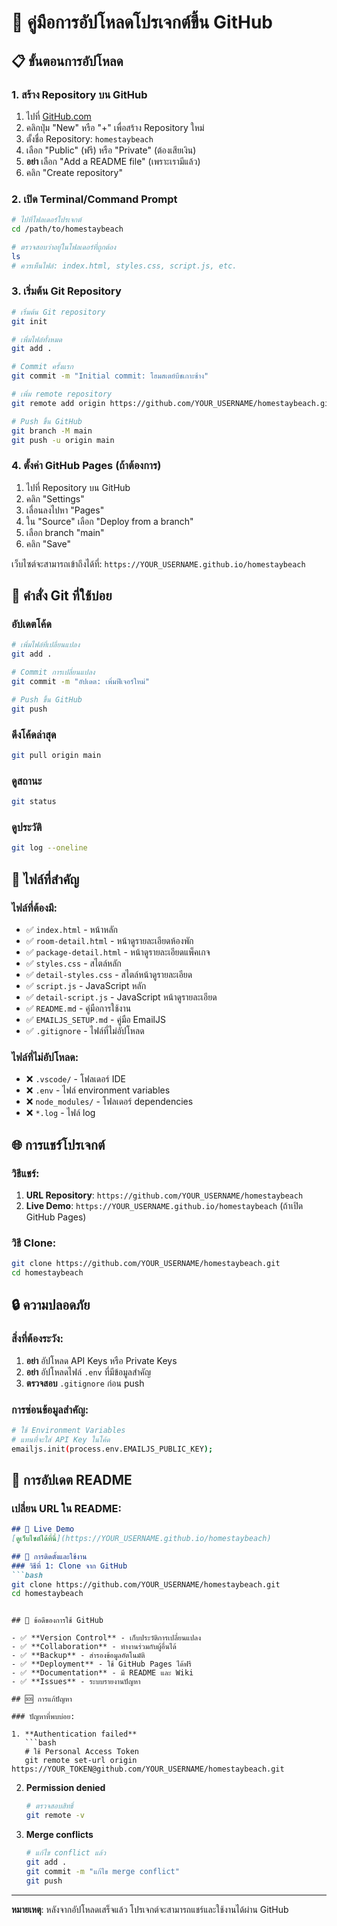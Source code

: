 # 🚀 คู่มือการอัปโหลดโปรเจกต์ขึ้น GitHub

## 📋 ขั้นตอนการอัปโหลด

### 1. สร้าง Repository บน GitHub

1. ไปที่ [GitHub.com](https://github.com)
2. คลิกปุ่ม "New" หรือ "+" เพื่อสร้าง Repository ใหม่
3. ตั้งชื่อ Repository: `homestaybeach`
4. เลือก "Public" (ฟรี) หรือ "Private" (ต้องเสียเงิน)
5. **อย่า** เลือก "Add a README file" (เพราะเรามีแล้ว)
6. คลิก "Create repository"

### 2. เปิด Terminal/Command Prompt

```bash
# ไปที่โฟลเดอร์โปรเจกต์
cd /path/to/homestaybeach

# ตรวจสอบว่าอยู่ในโฟลเดอร์ที่ถูกต้อง
ls
# ควรเห็นไฟล์: index.html, styles.css, script.js, etc.
```

### 3. เริ่มต้น Git Repository

```bash
# เริ่มต้น Git repository
git init

# เพิ่มไฟล์ทั้งหมด
git add .

# Commit ครั้งแรก
git commit -m "Initial commit: โฮมสเตย์บีชเกาะช้าง"

# เพิ่ม remote repository
git remote add origin https://github.com/YOUR_USERNAME/homestaybeach.git

# Push ขึ้น GitHub
git branch -M main
git push -u origin main
```

### 4. ตั้งค่า GitHub Pages (ถ้าต้องการ)

1. ไปที่ Repository บน GitHub
2. คลิก "Settings"
3. เลื่อนลงไปหา "Pages"
4. ใน "Source" เลือก "Deploy from a branch"
5. เลือก branch "main"
6. คลิก "Save"

เว็บไซต์จะสามารถเข้าถึงได้ที่: `https://YOUR_USERNAME.github.io/homestaybeach`

## 🔧 คำสั่ง Git ที่ใช้บ่อย

### อัปเดตโค้ด
```bash
# เพิ่มไฟล์ที่เปลี่ยนแปลง
git add .

# Commit การเปลี่ยนแปลง
git commit -m "อัปเดต: เพิ่มฟีเจอร์ใหม่"

# Push ขึ้น GitHub
git push
```

### ดึงโค้ดล่าสุด
```bash
git pull origin main
```

### ดูสถานะ
```bash
git status
```

### ดูประวัติ
```bash
git log --oneline
```

## 📁 ไฟล์ที่สำคัญ

### ไฟล์ที่ต้องมี:
- ✅ `index.html` - หน้าหลัก
- ✅ `room-detail.html` - หน้าดูรายละเอียดห้องพัก
- ✅ `package-detail.html` - หน้าดูรายละเอียดแพ็คเกจ
- ✅ `styles.css` - สไตล์หลัก
- ✅ `detail-styles.css` - สไตล์หน้าดูรายละเอียด
- ✅ `script.js` - JavaScript หลัก
- ✅ `detail-script.js` - JavaScript หน้าดูรายละเอียด
- ✅ `README.md` - คู่มือการใช้งาน
- ✅ `EMAILJS_SETUP.md` - คู่มือ EmailJS
- ✅ `.gitignore` - ไฟล์ที่ไม่อัปโหลด

### ไฟล์ที่ไม่อัปโหลด:
- ❌ `.vscode/` - โฟลเดอร์ IDE
- ❌ `.env` - ไฟล์ environment variables
- ❌ `node_modules/` - โฟลเดอร์ dependencies
- ❌ `*.log` - ไฟล์ log

## 🌐 การแชร์โปรเจกต์

### วิธีแชร์:
1. **URL Repository**: `https://github.com/YOUR_USERNAME/homestaybeach`
2. **Live Demo**: `https://YOUR_USERNAME.github.io/homestaybeach` (ถ้าเปิด GitHub Pages)

### วิธี Clone:
```bash
git clone https://github.com/YOUR_USERNAME/homestaybeach.git
cd homestaybeach
```

## 🔒 ความปลอดภัย

### สิ่งที่ต้องระวัง:
1. **อย่า** อัปโหลด API Keys หรือ Private Keys
2. **อย่า** อัปโหลดไฟล์ `.env` ที่มีข้อมูลสำคัญ
3. **ตรวจสอบ** `.gitignore` ก่อน push

### การซ่อนข้อมูลสำคัญ:
```bash
# ใช้ Environment Variables
# แทนที่จะใส่ API Key ในโค้ด
emailjs.init(process.env.EMAILJS_PUBLIC_KEY);
```

## 📝 การอัปเดต README

### เปลี่ยน URL ใน README:
```markdown
## 🌟 Live Demo
[ดูเว็บไซต์ได้ที่นี่](https://YOUR_USERNAME.github.io/homestaybeach)

## 🚀 การติดตั้งและใช้งาน
### วิธีที่ 1: Clone จาก GitHub
```bash
git clone https://github.com/YOUR_USERNAME/homestaybeach.git
cd homestaybeach
```
```

## 🎯 ข้อดีของการใช้ GitHub

- ✅ **Version Control** - เก็บประวัติการเปลี่ยนแปลง
- ✅ **Collaboration** - ทำงานร่วมกับผู้อื่นได้
- ✅ **Backup** - สำรองข้อมูลอัตโนมัติ
- ✅ **Deployment** - ใช้ GitHub Pages ได้ฟรี
- ✅ **Documentation** - มี README และ Wiki
- ✅ **Issues** - ระบบรายงานปัญหา

## 🆘 การแก้ปัญหา

### ปัญหาที่พบบ่อย:

1. **Authentication failed**
   ```bash
   # ใช้ Personal Access Token
   git remote set-url origin https://YOUR_TOKEN@github.com/YOUR_USERNAME/homestaybeach.git
   ```

2. **Permission denied**
   ```bash
   # ตรวจสอบสิทธิ์
   git remote -v
   ```

3. **Merge conflicts**
   ```bash
   # แก้ไข conflict แล้ว
   git add .
   git commit -m "แก้ไข merge conflict"
   git push
   ```

---

**หมายเหตุ**: หลังจากอัปโหลดเสร็จแล้ว โปรเจกต์จะสามารถแชร์และใช้งานได้ผ่าน GitHub 